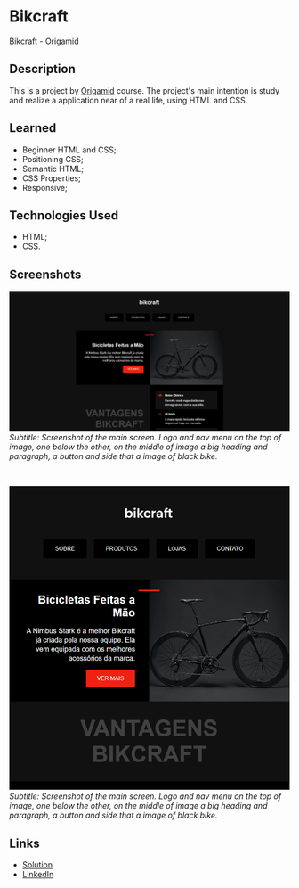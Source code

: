 # Bikcraft
Bikcraft - Origamid

## Description
This is a project by [Origamid](https://www.origamid.com/) course. The project's main intention is study and realize a application near of a real life, using HTML and CSS.

## Learned
- Beginner HTML and CSS;
- Positioning CSS;
- Semantic HTML;
- CSS Properties;
- Responsive;

## Technologies Used
- HTML;
- CSS.

## Screenshots
![Screenshot of the main screen](./assets/images/screenshots/image.png)
*Subtitle: Screenshot of the main screen. Logo and nav menu on the top of image, one below the other, on the middle of image a big heading and paragraph, a button and side that a image of black bike.*

<br>

![Screenshot of the main screen responsive (width: 800px)](./assets/images/screenshots/image-1.png)
<br>
*Subtitle: Screenshot of the main screen. Logo and nav menu on the top of image, one below the other, on the middle of image a big heading and paragraph, a button and side that a image of black bike.*

## Links
- [Solution](https://viniciussnitram.github.io/bikcraft-prototype/)
- [LinkedIn](https://linkedin.com/in/viniciussmartins/)